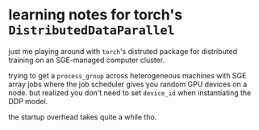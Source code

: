 # learning notes for torch's `DistributedDataParallel` 
just me playing around with `torch`'s distruted package for distributed training on an SGE-managed computer cluster. 

trying to get a `process_group` across heterogeneous machines with SGE array jobs where the job scheduler gives you random GPU devices on a node. but realized you don't need to set `device_id` when instantiating the DDP model.

the startup overhead takes quite a while tho. 
